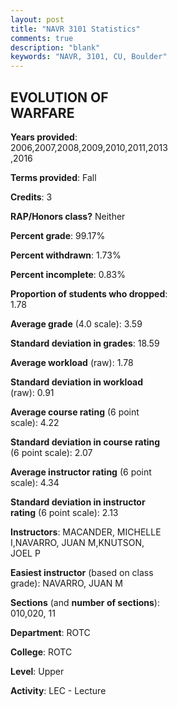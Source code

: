 ```yaml
---
layout: post
title: "NAVR 3101 Statistics"
comments: true
description: "blank"
keywords: "NAVR, 3101, CU, Boulder"
--- 
```

<head>
<script src="https://ajax.googleapis.com/ajax/libs/jquery/2.1.3/jquery.min.js"></script>
<script src="https://dl.dropboxusercontent.com/s/pc42nxpaw1ea4o9/highcharts.js?dl=0"></script>
<!-- <script src="../assets/js/highcharts.js"></script> -->
<style type="text/css">@font-face {
	font-family: "Bebas Neue";
	src: url(https://www.filehosting.org/file/details/544349/BebasNeue%20Regular.otf) format("opentype");
	}
	h1.Bebas { 
		font-family: "Bebas Neue", Verdana, Tahoma;
	}
</style>
</head>
<body>
	<div id="container" style="float: right; width: 45%; height: 88%; margin-left: 2.5%; margin-right: 2.5%;"></div>
	<script language="JavaScript">
		$(document).ready(function() {
		var chart = {type: 'column'};
		var title = {text: 'Grade Distribution'};
		var xAxis = {categories: ['A','B','C','D','F'],crosshair: true};
		var yAxis = {min: 0,title: {text: 'Percentage'}};
		var tooltip = {headerFormat: '<center><b><span style="font-size:20px">{point.key}</span></b></center>',
		               pointFormat: '<td style="padding:0"><b>{point.y:.1f}%</b></td>',
		               footerFormat: '</table>',shared: true,useHTML: true};
		var plotOptions = {column: {pointPadding: 0.0,borderWidth: 0}};  
		var credits = {enabled: false};var series= [{name: 'Percent',data: [72.12,23.03,3.64,0.0,1.21,]}];
		var json = {};
		json.chart = chart;
		json.title = title;
		json.tooltip = tooltip;
		json.xAxis = xAxis;
		json.yAxis = yAxis;  
		json.series = series;
		json.plotOptions = plotOptions;  
		json.credits = credits;
		$('#container').highcharts(json);
	});
	</script>
</body>
			   
## EVOLUTION OF WARFARE

**Years provided**: 2006,2007,2008,2009,2010,2011,2013,2016

**Terms provided**: Fall

**Credits**: 3

**RAP/Honors class?** Neither

**Percent grade**: 99.17%

**Percent withdrawn**: 1.73%

**Percent incomplete**: 0.83%

**Proportion of students who dropped**: 1.78

**Average grade** (4.0 scale): 3.59

**Standard deviation in grades**: 18.59

**Average workload** (raw): 1.78

**Standard deviation in workload** (raw): 0.91

**Average course rating** (6 point scale): 4.22

**Standard deviation in course rating** (6 point scale): 2.07

**Average instructor rating** (6 point scale): 4.34

**Standard deviation in instructor rating** (6 point scale): 2.13

**Instructors**: MACANDER, MICHELLE I,NAVARRO, JUAN M,KNUTSON, JOEL P

**Easiest instructor** (based on class grade): NAVARRO, JUAN M

**Sections** (and **number of sections**): 010,020, 11

**Department**: ROTC

**College**: ROTC

**Level**: Upper

**Activity**: LEC - Lecture